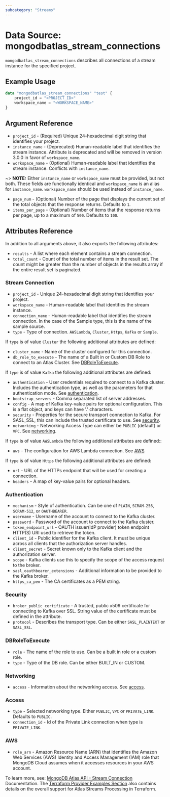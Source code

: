 ```yaml
---
subcategory: "Streams"
---
```


# Data Source: mongodbatlas_stream_connections

`mongodbatlas_stream_connections` describes all connections of a stream instance for the specified project.

## Example Usage

```terraform
data "mongodbatlas_stream_connections" "test" {
    project_id = "<PROJECT_ID>"
    workspace_name = "<WORKSPACE_NAME>"
}
```

## Argument Reference

* `project_id` - (Required) Unique 24-hexadecimal digit string that identifies your project.
* `instance_name` - (Deprecated) Human-readable label that identifies the stream instance. Attribute is deprecated and will be removed in version 3.0.0 in favor of `workspace_name`.
* `workspace_name` - (Optional) Human-readable label that identifies the stream instance. Conflicts with `instance_name`.

~> **NOTE:** Either `instance_name` or `workspace_name` must be provided, but not both. These fields are functionally identical and `workspace_name` is an alias for `instance_name`. `workspace_name` should be used instead of `instance_name`.

* `page_num` - (Optional) Number of the page that displays the current set of the total objects that the response returns. Defaults to `1`.
* `items_per_page` - (Optional) Number of items that the response returns per page, up to a maximum of `500`. Defaults to `100`.


## Attributes Reference

In addition to all arguments above, it also exports the following attributes:

* `results` - A list where each element contains a stream connection.
* `total_count` - Count of the total number of items in the result set. The count might be greater than the number of objects in the results array if the entire result set is paginated.

### Stream Connection

* `project_id` - Unique 24-hexadecimal digit string that identifies your project.
* `workspace_name` - Human-readable label that identifies the stream instance.
* `connection_name` - Human-readable label that identifies the stream connection. In the case of the Sample type, this is the name of the sample source.
* `type` - Type of connection. `AWSLambda`, `Cluster`, `Https`, `Kafka` or `Sample`.

If `type` is of value `Cluster` the following additional attributes are defined:
* `cluster_name` - Name of the cluster configured for this connection.
* `db_role_to_execute` - The name of a Built in or Custom DB Role to connect to an Atlas Cluster. See [DBRoleToExecute](#DBRoleToExecute).

If `type` is of value `Kafka` the following additional attributes are defined:
* `authentication` - User credentials required to connect to a Kafka cluster. Includes the authentication type, as well as the parameters for that authentication mode. See [authentication](#authentication).
* `bootstrap_servers` - Comma separated list of server addresses.
* `config` - A map of Kafka key-value pairs for optional configuration. This is a flat object, and keys can have '.' characters.
* `security` - Properties for the secure transport connection to Kafka. For SASL_SSL, this can include the trusted certificate to use. See [security](#security).
* `networking` - Networking Access Type can either be `PUBLIC` (default) or `VPC`. See [networking](#networking).

If `type` is of value `AWSLambda` the following additional attributes are defined::
* `aws` - The configuration for AWS Lambda connection. See [AWS](#AWS)

If `type` is of value `Https` the following additional attributes are defined:
* `url` - URL of the HTTPs endpoint that will be used for creating a connection.
* `headers` - A map of key-value pairs for optional headers.

### Authentication

* `mechanism` - Style of authentication. Can be one of `PLAIN`, `SCRAM-256`, `SCRAM-512`, or `OAUTHBEARER`.
* `username` - Username of the account to connect to the Kafka cluster.
* `password` - Password of the account to connect to the Kafka cluster.
* `token_endpoint_url` -  OAUTH issuer(IdP provider) token endpoint HTTP(S) URI used to retrieve the token.
* `client_id` - Public identifier for the Kafka client. It must be unique across all clients that the authorization server handles.
* `client_secret` - Secret known only to the Kafka client and the authorization server.
* `scope` - Kafka clients use this to specify the scope of the access request to the broker.
* `sasl_oauthbearer_extensions` - Additional information to be provided to the Kafka broker.
* `https_ca_pem` - The CA certificates as a PEM string.

### Security

* `broker_public_certificate` - A trusted, public x509 certificate for connecting to Kafka over SSL. String value of the certificate must be defined in the attribute.
* `protocol` - Describes the transport type. Can be either `SASL_PLAINTEXT` or `SASL_SSL`.

### DBRoleToExecute

* `role` - The name of the role to use. Can be a built in role or a custom role.
* `type` - Type of the DB role. Can be either BUILT_IN or CUSTOM.

### Networking
* `access` - Information about the networking access. See [access](#access).

### Access
* `type` - Selected networking type. Either `PUBLIC`, `VPC` or `PRIVATE_LINK`. Defaults to `PUBLIC`.
* `connection_id` - Id of the Private Link connection when type is `PRIVATE_LINK`.

### AWS
* `role_arn` - Amazon Resource Name (ARN) that identifies the Amazon Web Services (AWS) Identity and Access Management (IAM) role that MongoDB Cloud assumes when it accesses resources in your AWS account.

To learn more, see: [MongoDB Atlas API - Stream Connection](https://www.mongodb.com/docs/atlas/reference/api-resources-spec/#tag/Streams/operation/listStreamConnections) Documentation.
The [Terraform Provider Examples Section](https://github.com/mongodb/terraform-provider-mongodbatlas/blob/master/examples/mongodbatlas_stream_instance/atlas-streams-user-journey.md) also contains details on the overall support for Atlas Streams Processing in Terraform.
